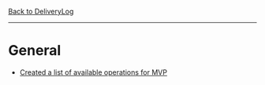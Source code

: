 [Back to DeliveryLog](../DeliveryLog.md)
<hr>

# General
- [Created a list of available operations for MVP](../Operations.md)